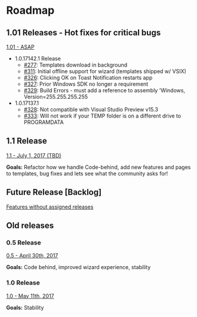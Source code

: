 # Roadmap

## 1.01 Releases - Hot fixes for critical bugs

[1.01 - ASAP](https://github.com/Microsoft/WindowsTemplateStudio/issues?q=is%3Aopen+is%3Aissue+milestone%3A%221.01+-+Critical+Bug+Fixes%22)
* 1.0.17142.1 Release
    * [#277](https://github.com/Microsoft/WindowsTemplateStudio/issues/277): Templates download in background
    * [#311](https://github.com/Microsoft/WindowsTemplateStudio/issues/311): Initial offline support for wizard (templates shipped w/ VSIX)
    * [#326](https://github.com/Microsoft/WindowsTemplateStudio/issues/326): Clicking OK on Toast Notification restarts app
    * [#327](https://github.com/Microsoft/WindowsTemplateStudio/issues/327): Prior Windows SDK no longer a requirement
    * [#329](https://github.com/Microsoft/WindowsTemplateStudio/issues/329): Build Errors - must add a reference to assembly 'Windows, Version=255.255.255.255
* 1.0.17137.1
    * [#328](https://github.com/Microsoft/WindowsTemplateStudio/issues/328): Not compatible with Visual Studio Preview v15.3
    * [#333](https://github.com/Microsoft/WindowsTemplateStudio/issues/333): Will not work if your TEMP folder is on a different drive to PROGRAMDATA

## 1.1 Release

[1.1 - July 1, 2017 (TBD)](https://github.com/Microsoft/WindowsTemplateStudio/issues?q=is%3Aopen+is%3Aissue+milestone%3A1.1)

**Goals:** Refactor how we handle Code-behind, add new features and pages to templates, bug fixes and lets see what the community asks for!

## Future Release [Backlog]

[Features without assigned releases](https://github.com/Microsoft/WindowsTemplateStudio/issues?q=is%3Aopen+is%3Aissue+milestone%3Abacklog)

## Old releases

### 0.5 Release

[0.5 - April 30th, 2017](https://github.com/Microsoft/WindowsTemplateStudio/issues?q=is%3Aopen+is%3Aissue+milestone%3A0.5)

**Goals:** Code behind, improved wizard experience, stability

### 1.0 Release

[1.0 - May 11th, 2017](https://github.com/Microsoft/WindowsTemplateStudio/issues?q=is%3Aopen+is%3Aissue+milestone%3A1.0)

**Goals:** Stability
